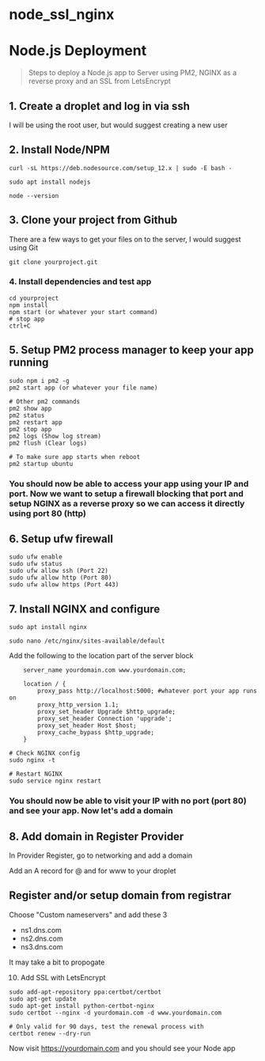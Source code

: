 # node_ssl_nginx

# Node.js Deployment

> Steps to deploy a Node.js app to Server using PM2, NGINX as a reverse proxy and an SSL from LetsEncrypt



## 1. Create a droplet and log in via ssh
 I will be using the root user, but would suggest creating a new user

## 2. Install Node/NPM
```
curl -sL https://deb.nodesource.com/setup_12.x | sudo -E bash -

sudo apt install nodejs

node --version
```

## 3. Clone your project from Github
There are a few ways to get your files on to the server, I would suggest using Git
```
git clone yourproject.git
```

### 4. Install dependencies and test app
```
cd yourproject
npm install
npm start (or whatever your start command)
# stop app
ctrl+C
```
## 5. Setup PM2 process manager to keep your app running
```
sudo npm i pm2 -g
pm2 start app (or whatever your file name)

# Other pm2 commands
pm2 show app
pm2 status
pm2 restart app
pm2 stop app
pm2 logs (Show log stream)
pm2 flush (Clear logs)

# To make sure app starts when reboot
pm2 startup ubuntu
```
### You should now be able to access your app using your IP and port. Now we want to setup a firewall blocking that port and setup NGINX as a reverse proxy so we can access it directly using port 80 (http)

## 6. Setup ufw firewall
```
sudo ufw enable
sudo ufw status
sudo ufw allow ssh (Port 22)
sudo ufw allow http (Port 80)
sudo ufw allow https (Port 443)
```

## 7. Install NGINX and configure
```
sudo apt install nginx

sudo nano /etc/nginx/sites-available/default
```
Add the following to the location part of the server block
```
    server_name yourdomain.com www.yourdomain.com;

    location / {
        proxy_pass http://localhost:5000; #whatever port your app runs on
        proxy_http_version 1.1;
        proxy_set_header Upgrade $http_upgrade;
        proxy_set_header Connection 'upgrade';
        proxy_set_header Host $host;
        proxy_cache_bypass $http_upgrade;
    }
```
```
# Check NGINX config
sudo nginx -t

# Restart NGINX
sudo service nginx restart
```

### You should now be able to visit your IP with no port (port 80) and see your app. Now let's add a domain

## 8. Add domain in Register Provider
In Provider Register, go to networking and add a domain

Add an A record for @ and for www to your droplet


## Register and/or setup domain from registrar

Choose "Custom nameservers" and add these 3

* ns1.dns.com
* ns2.dns.com
* ns3.dns.com

It may take a bit to propogate

10. Add SSL with LetsEncrypt
```
sudo add-apt-repository ppa:certbot/certbot
sudo apt-get update
sudo apt-get install python-certbot-nginx
sudo certbot --nginx -d yourdomain.com -d www.yourdomain.com

# Only valid for 90 days, test the renewal process with
certbot renew --dry-run
```

Now visit https://yourdomain.com and you should see your Node app
